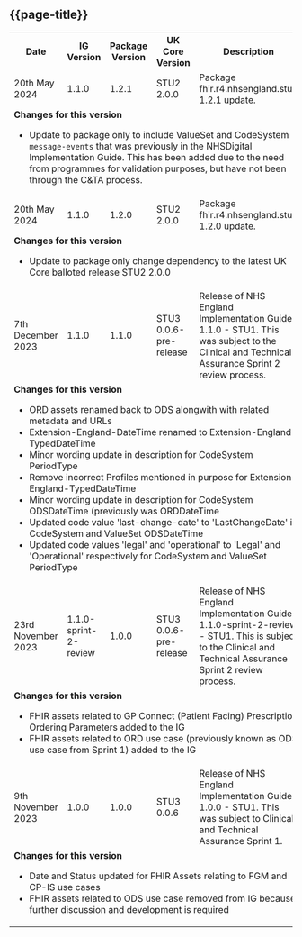 ## {{page-title}}

<table class="assets">
<tr>
<th class="width10">Date</th>
<th class="width10">IG Version</th>
<th class="width10">Package Version</th>
<th class="width10">UK Core Version</th>
<th class="width60">Description</th>
</tr>
<tr>
<td>20th May 2024</td>
<td>1.1.0</td>
<td>1.2.1</td>
<td>STU2 2.0.0</td>
<td>Package fhir.r4.nhsengland.stu1 1.2.1 update. </td>
</tr>
<tr>
<td colspan="5"><b>Changes for this version</b>
<br />
<ul>
<li>Update to package only to include ValueSet and CodeSystem <code>message-events</code> that was previously in the NHSDigital Implementation Guide. This has been added due to the need from programmes for validation purposes, but have not been through the C&TA process.</li>
</td>
</tr>
<tr>
<td>20th May 2024</td>
<td>1.1.0</td>
<td>1.2.0</td>
<td>STU2 2.0.0</td>
<td>Package fhir.r4.nhsengland.stu1 1.2.0 update. </td>
</tr>
<tr>
<td colspan="5"><b>Changes for this version</b>
<br />
<ul>
<li>Update to package only change dependency to the latest UK Core balloted release STU2 2.0.0</li>
</td>
</tr>
<tr>
<td>7th December 2023</td>
<td>1.1.0</td>
<td>1.1.0</td>
<td>STU3 0.0.6-pre-release </td>
<td>Release of NHS England Implementation Guide 1.1.0 - STU1. This was subject to the Clinical and Technical Assurance Sprint 2 review process.</td>
</tr>
<tr>
<td colspan="5"><b>Changes for this version</b>
<br />
<ul>
<li>ORD assets renamed back to ODS alongwith with related metadata and URLs</li>
<li>Extension-England-DateTime renamed to Extension-England-TypedDateTime</li>
<li>Minor wording update in description for CodeSystem PeriodType</li>
<li>Remove incorrect Profiles mentioned in purpose for Extension-England-TypedDateTime</li>
<li>Minor wording update in description for CodeSystem ODSDateTime (previously was ORDDateTime</li>
<li>Updated code value 'last-change-date' to 'LastChangeDate' in CodeSystem and ValueSet ODSDateTime</li>
<li>Updated code values 'legal' and 'operational' to 'Legal' and 'Operational' respectively for CodeSystem and ValueSet PeriodType</li>
</ul>
</td>
</tr>
<tr>
<td>23rd November 2023</td>
<td>1.1.0-sprint-2-review</td>
<td>1.0.0</td>
<td>STU3 0.0.6-pre-release </td>
<td>Release of NHS England Implementation Guide 1.1.0-sprint-2-review - STU1. This is subject to the Clinical and Technical Assurance Sprint 2 review process.</td>
</tr>
<tr>
<td colspan="5"><b>Changes for this version</b>
<br />
<ul>
<li>FHIR assets related to GP Connect (Patient Facing) Prescription Ordering Parameters added to the IG</li>
<li>FHIR assets related to ORD use case (previously known as ODS use case from Sprint 1) added to the IG</li>
</ul>
</td>
</tr>
<tr>
<td>9th November 2023</td>
<td>1.0.0</td>
<td>1.0.0</td>
<td>STU3 0.0.6</td>
<td>Release of NHS England Implementation Guide 1.0.0 - STU1. This was subject to Clinical and Technical Assurance Sprint 1.</td>
</tr>
<tr>
<td colspan="5"><b>Changes for this version</b>
<br />
<ul>
<li>Date and Status updated for FHIR Assets relating to FGM and CP-IS use cases</li>
<li>FHIR assets related to ODS use case removed from IG because further discussion and development is required</li>
</ul>
</td>
</tr>
</table>